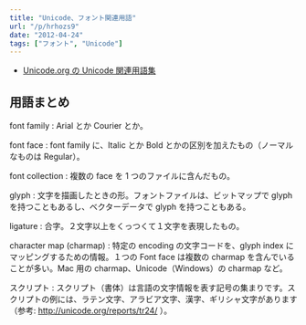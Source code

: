 ```yaml
---
title: "Unicode、フォント関連用語"
url: "/p/hrhozs9"
date: "2012-04-24"
tags: ["フォント", "Unicode"]
---
```


- [Unicode.org の Unicode 関連用語集](http://unicode.org/glossary/)

用語まとめ
----

font family
: Arial とか Courier とか。

font face
: font family に、Italic とか Bold とかの区別を加えたもの（ノーマルなものは Regular）。

font collection
: 複数の face を 1 つのファイルに含んだもの。

glyph
: 文字を描画したときの形。フォントファイルは、ビットマップで glyph を持つこともあるし、ベクターデータで glyph を持つこともある。

ligature
: 合字。２文字以上をくっつくて１文字を表現したもの。

character map (charmap)
: 特定の encoding の文字コードを、glyph index にマッピングするための情報。１つの Font face は複数の charmap を含んでいることが多い。Mac 用の charmap、Unicode（Windows）の charmap など。

スクリプト
: スクリプト（書体）は言語の文字情報を表す記号の集まりです。スクリプトの例には、ラテン文字、アラビア文字、漢字、ギリシャ文字があります（参考: http://unicode.org/reports/tr24/ ）。


